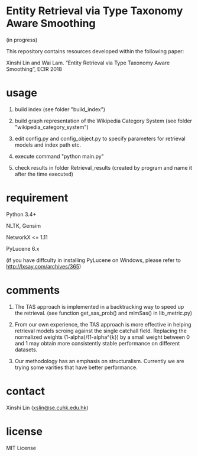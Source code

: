 # Entity Retrieval via Type Taxonomy Aware Smoothing
(in progress)

This repository contains resources developed within the following paper:

Xinshi Lin and Wai Lam. “Entity Retrieval via Type Taxonomy Aware Smoothing”, ECIR 2018

# usage
1. build index (see folder "build_index")

2. build graph representation of the Wikipedia Category System (see folder "wikipedia_category_system")

3. edit config.py and config_object.py to specify parameters for retrieval models and index path etc.

4. execute command "python main.py"

5. check results in folder Retrieval_results (created by program and name it after the time executed)

# requirement
Python 3.4+

NLTK, Gensim

NetworkX <= 1.11

PyLucene 6.x 

(if you have diffculty in installing PyLucene on Windows, please refer to http://lxsay.com/archives/365)

# comments
1. The TAS approach is implemented in a backtracking way to speed up the retrieval. (see function get_sas_prob() and mlmSas() in lib_metric.py) 

2. From our own experience, the TAS approach is more effective in helping retrieval models scroing against the single catchall field. Replacing the normalized weights (1-alpha)/(1-alpha^{k}) by a small weight between 0 and 1 may obtain more consistently stable performance on different datasets.

3. Our methodology has an emphasis on structuralism. Currently we are trying some varities that have better performance. 

# contact
Xinshi Lin (xslin@se.cuhk.edu.hk)

# license
MIT License
